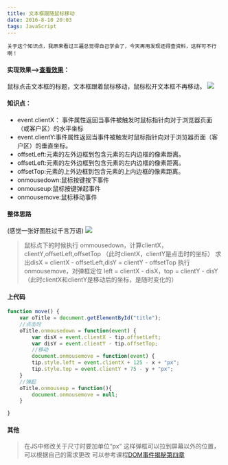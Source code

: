 ```yaml
---
title: 文本框跟随鼠标移动
date: 2016-8-10 20:03
tags: JavaScript
---
```


```
关于这个知识点，我原来看过三遍总觉得自己学会了，今天再用发现还得查资料，这样可不行啊！
```

#### 实现效果--><a href="http://maxiuli.com/LIFE/step3/task37/index.html">查看效果</a>：
鼠标点击文本框的标题，文本框跟着鼠标移动，鼠标松开文本框不再移动。
<img src="http://7xslws.com1.z0.glb.clouddn.com/QQ%E5%9B%BE%E7%89%8720160720193151.png">
#### 知识点：
<!--more-->
<ul>
<li>event.clientX： 事件属性返回当事件被触发时鼠标指针向对于浏览器页面（或客户区）的水平坐标</li>
<li>event.clientY:事件属性返回当事件被触发时鼠标指针向对于浏览器页面（客户区）的垂直坐标。</li>
<li>offsetLeft:元素的左外边框到包含元素的左内边框的像素距离。
</li>
<li>offsetLeft:元素的左外边框到包含元素的左内边框的像素距离。
</li>
<li>offsetTop:元素的上外边框到包含元素的上内边框的像素距离。</li>
<li>onmousedown:鼠标按键按下事件</li>
<li>onmouseup:鼠标按键弹起事件</li>
<li>onmousemove:鼠标移动事件</li>
</ul>

#### 整体思路
 (感觉一张好图胜过千言万语)
<img src="http://7xslws.com1.z0.glb.clouddn.com/QQ%E5%9B%BE%E7%89%8720160720195603.png">

> 鼠标点下的时候执行 ommousedown，计算clientX，clientY,offsetLeft,offsetTop
（此时clientX，clientY是点击时的坐标）
求出disX = clientX - offsetLeft,disY = clientY - offsetTop
执行 onmousemove，对弹框定位 left = clientX - disX，top = clientY - disY
（此时clientX和clientY是移动后的坐标，是随时变化的）

#### 上代码

``` javascript
function move() {
	var oTitle = document.getElementById("title");
	//点击时
	oTitle.onmousedown = function(event) {
		var disX = event.clientX - tip.offsetLeft;
		var disY = event.clientY - tip.offsetTop;
		//移动
		document.onmousemove = function(event) {
		tip.style.left = event.clientX + 125 - x + "px";
		tip.style.top = event.clientY + 75 - y + "px";
	}
	//弹起
	oTitle.onmouseup = function(){
		document.onmousemove = null;
	}

}

```

#### 其他
> 在JS中修改关于尺寸时要加单位“px”
这样弹框可以拉到屏幕以外的位置，可以根据自己的需求更改
可以参考课程<a href="http://www.imooc.com/learn/138">DOM事件揭秘第四章</a>

